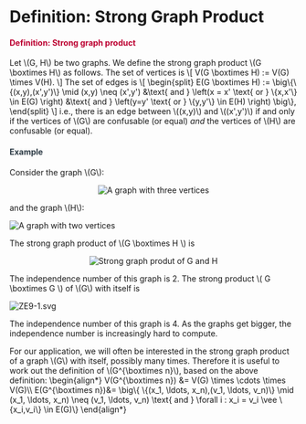 # Definition: Strong Graph Product

<div class="content-box pad-box-mini border border-trbl border-round">
<h4 style="color: #bc0031;"><strong>Definition: Strong graph product</strong></h4>
Let \(G, H\) be two graphs. We define the strong graph product \(G \boxtimes H\) as follows. The set of vertices is \[ V(G \boxtimes H) := V(G) \times V(H). \] The set of edges is \[ \begin{split} E(G \boxtimes H) := \big\{\{(x,y),(x',y')\} \mid (x,y) \neq (x',y') &amp;\text{ and } \left(x = x' \text{ or } \{x,x'\} \in E(G) \right) &amp;\text{ and } \left(y=y' \text{ or } \{y,y'\} \in E(H) \right) \big\}, \end{split} \] i.e., there is an edge between \((x,y)\) and \((x',y')\) if and only if the vertices of \(G\) are confusable (or equal) <i>and</i> the vertices of \(H\) are confusable (or equal).</div>
<div class="content-box pad-box-mini border border-trbl border-round">
<h4 style="color: #2d3b45;"><strong>Example</strong></h4>
Consider the graph \(G\):
<p style="text-align: center;"><img src="https://canvas.uva.nl/courses/10933/files/1322446/download?verifier=7JXNP8LGp4O1VMQQdn36YY5mVjw0NY1qWEpG0z6y" alt="A graph with three vertices" data-api-endpoint="https://canvas.uva.nl/api/v1/courses/10933/files/1322446" data-api-returntype="File"></p>
and the graph \(H\):
<p><img style="display: block; margin-left: auto; margin-right: auto;" src="https://canvas.uva.nl/courses/10933/files/1322444/download?verifier=LCjaZqG0AXEFfvDKuqGFXbh3q7YQB8PLkRqc6GYa" alt="A graph with two vertices" data-api-endpoint="https://canvas.uva.nl/api/v1/courses/10933/files/1322444" data-api-returntype="File"></p>
The strong graph product of \(G \boxtimes H \) is
<p style="text-align: center;"><img src="https://canvas.uva.nl/courses/10933/files/1322452/download?verifier=yH31xhcvXW8heK5on26NH2So41NP3q1pvMq3mV1V" alt="Strong graph produt of G and H" data-api-endpoint="https://canvas.uva.nl/api/v1/courses/10933/files/1322452" data-api-returntype="File"></p>
The independence number of this graph is 2. The strong product \( G \boxtimes G \) of \(G\) with itself is
<p><img style="display: block; margin-left: auto; margin-right: auto;" src="https://canvas.uva.nl/courses/10933/files/1322447/download?verifier=MY3G0KocQB4fbqjHqAKDHglo78fOyyd0pSJiBqiz" alt="ZE9-1.svg" data-api-endpoint="https://canvas.uva.nl/api/v1/courses/10933/files/1322447" data-api-returntype="File"></p>
The independence number of this graph is 4. As the graphs get bigger, the independence number is increasingly hard to compute.</div>
<p>For our application, we will often be interested in the strong graph product of a graph \(G\) with itself, possibly many times. Therefore it is useful to work out the definition of \(G^{\boxtimes n}\), based on the above definition: \begin{align*} V(G^{\boxtimes n}) &amp;= V(G) \times \cdots \times V(G)\\ E(G^{\boxtimes n})&amp;= \big\{ \{(x_1, \ldots, x_n),(v_1, \ldots, v_n)\} \mid (x_1, \ldots, x_n) \neq (v_1, \ldots, v_n) \text{ and } \forall i : x_i = v_i \vee \{x_i,v_i\} \in E(G)\} \end{align*}</p>